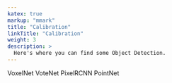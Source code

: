 ```yaml
---
katex: true
markup: "mmark"
title: "Calibration"
linkTitle: "Calibration"
weight: 3
description: >
  Here's where you can find some Object Detection.
---
```

VoxelNet
VoteNet
PixelRCNN
PointNet
